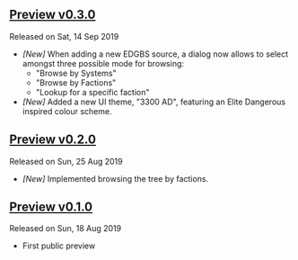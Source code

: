 ## [Preview v0.3.0](https://github.com/fthevenet/binjr-adapter-elitebgs/releases/tag/v0.3.0)
Released on Sat, 14 Sep 2019

* _[New]_ When adding a new EDGBS source, a dialog now allows to select amongst three possible mode for browsing:
    * "Browse by Systems"
    * "Browse by Factions"
    * "Lookup for a specific faction" 
* _[New]_ Added a new UI theme, "3300 AD", featuring an Elite Dangerous inspired colour scheme. 


## [Preview v0.2.0](https://github.com/fthevenet/binjr-adapter-elitebgs/releases/tag/v0.1.0)
Released on Sun, 25 Aug 2019

* _[New]_ Implemented browsing the tree by factions. 

## [Preview v0.1.0](https://github.com/fthevenet/binjr-adapter-elitebgs/releases/tag/v0.1.0)
Released on Sun, 18 Aug 2019

* First public preview 